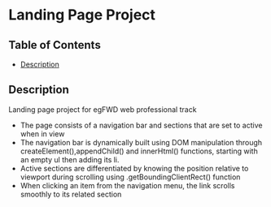 # Landing Page Project

## Table of Contents

- [Description](#description)

## Description

Landing page project for egFWD web professional track

- The page consists of a navigation bar and sections that are set to active when in view
- The navigation bar is dynamically built using DOM manipulation through createElement(),appendChild() and innerHtml() functions, starting with an empty ul then adding its li.
- Active sections are differentiated by knowing the position relative to viewport during scrolling using .getBoundingClientRect() function
- When clicking an item from the navigation menu, the link scrolls smoothly to its related section
